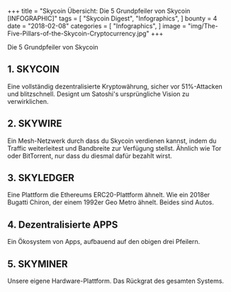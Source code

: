 +++
title = "Skycoin Übersicht: Die 5 Grundpfeiler von Skycoin [INFOGRAPHIC]"
tags = [
    "Skycoin Digest",
    "Infographics",
]
bounty = 4
date = "2018-02-08"
categories = [
    "Infographics",
]
image = "img/The-Five-Pillars-of-the-Skycoin-Cryptocurrency.jpg"
+++


Die 5 Grundpfeiler von Skycoin

## __1. SKYCOIN__

Eine vollständig dezentralisierte Kryptowährung, sicher vor 51%-Attacken und blitzschnell. Designt um Satoshi's ursprüngliche Vision zu verwirklichen. 

## __2. SKYWIRE__

Ein Mesh-Netzwerk durch dass du Skycoin verdienen kannst, indem du Traffic weiterleitest und Bandbreite zur Verfügung stellst. Ähnlich wie Tor oder BitTorrent, nur dass du diesmal dafür bezahlt wirst. 

## __3. SKYLEDGER__

Eine Plattform die Ethereums ERC20-Plattform ähnelt. Wie ein 2018er Bugatti Chiron, der einem 1992er Geo Metro ähnelt. Beides sind Autos.

## __4. Dezentralisierte APPS__

Ein Ökosystem von Apps, aufbauend auf den obigen drei Pfeilern. 

## __5. SKYMINER__
Unsere eigene Hardware-Plattform. Das Rückgrat des gesamten Systems.
